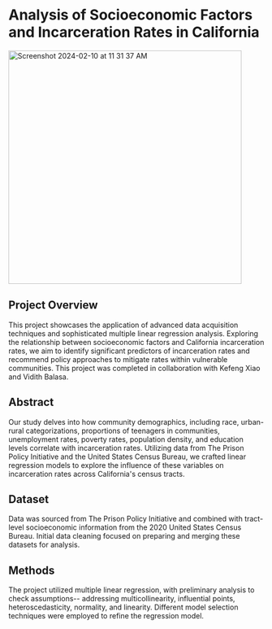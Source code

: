 
# Analysis of Socioeconomic Factors and Incarceration Rates in California

<img width="459" alt="Screenshot 2024-02-10 at 11 31 37 AM" src="https://github.com/ianduke25/CA-Incarceration-Rate-MLR-Analysis/assets/132767073/fe8e74d5-66e1-483b-a507-6a53e549924e">

## Project Overview

This project showcases the application of advanced data acquisition techniques and sophisticated multiple linear regression analysis. Exploring the relationship between socioeconomic factors and California incarceration rates, we aim to identify significant predictors of incarceration rates and recommend policy approaches to mitigate rates within vulnerable communities. This project was completed in collaboration with Kefeng Xiao and Vidith Balasa.

## Abstract

Our study delves into how community demographics, including race, urban-rural categorizations, proportions of teenagers in communities, unemployment rates, poverty rates, population density, and education levels correlate with incarceration rates. Utilizing data from The Prison Policy Initiative and the United States Census Bureau, we crafted linear regression models to explore the influence of these variables on incarceration rates across California's census tracts.

## Dataset

Data was sourced from The Prison Policy Initiative and combined with tract-level socioeconomic information from the 2020 United States Census Bureau. Initial data cleaning focused on preparing and merging these datasets for analysis.

## Methods

The project utilized multiple linear regression, with preliminary analysis to check assumptions-- addressing multicollinearity, influential points, heteroscedasticity, normality, and linearity. Different model selection techniques were employed to refine the regression model.
